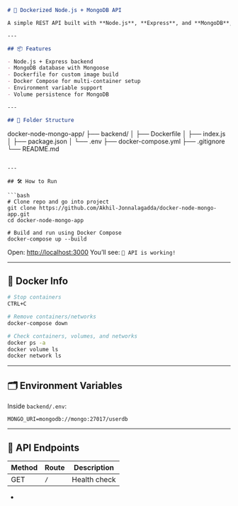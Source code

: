 
```markdown
# 🚀 Dockerized Node.js + MongoDB API

A simple REST API built with **Node.js**, **Express**, and **MongoDB**, fully containerized using **Docker** and **Docker Compose**. This project demonstrates containerization, environment variables, networking, and volumes.

---

## 📦 Features

- Node.js + Express backend
- MongoDB database with Mongoose
- Dockerfile for custom image build
- Docker Compose for multi-container setup
- Environment variable support
- Volume persistence for MongoDB

---

## 🧱 Folder Structure

```

docker-node-mongo-app/
├── backend/
│   ├── Dockerfile
│   ├── index.js
│   ├── package.json
│   └── .env
├── docker-compose.yml
├── .gitignore
└── README.md

````

---

## 🛠️ How to Run

```bash
# Clone repo and go into project
git clone https://github.com/Akhil-Jonnalagadda/docker-node-mongo-app.git
cd docker-node-mongo-app

# Build and run using Docker Compose
docker-compose up --build
````

Open: [http://localhost:3000](http://localhost:3000)
You’ll see: `🚀 API is working!`

---

## 🐳 Docker Info

```bash
# Stop containers
CTRL+C

# Remove containers/networks
docker-compose down

# Check containers, volumes, and networks
docker ps -a
docker volume ls
docker network ls
```

---

## 🗂️ Environment Variables

Inside `backend/.env`:

```env
MONGO_URI=mongodb://mongo:27017/userdb
```

---

## 📌 API Endpoints

| Method | Route | Description  |
| ------ | ----- | ------------ |
| GET    | `/`   | Health check |

-






